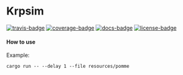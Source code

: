 # Krpsim

[![travis-badge][]][travis] [![coverage-badge][]][coverage] [![docs-badge][]][docs] [![license-badge][]][license]

[license-badge]: https://img.shields.io/badge/license-GPL_3-green.svg?style=flat-square
[license]: https://github.com/adjivas/krpsim/blob/master/README.md#license
[docs-badge]: https://img.shields.io/badge/API-docs-blue.svg?style=flat-square
[docs]: https://adjivas.github.io/krpsim/krpsim
[travis-badge]: https://travis-ci.org/adjivas/krpsim.svg?branch=master&style=flat-square
[travis]: https://travis-ci.org/adjivas/krpsim
[coverage-badge]: https://coveralls.io/repos/github/adjivas/krpsim/badge.svg?branch=master&style=flat-square
[coverage]: https://coveralls.io/github/adjivas/krpsim?branch=master

#### How to use
Example:
```shell
cargo run -- --delay 1 --file resources/pomme
```
